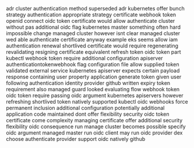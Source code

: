 adr cluster authentication method superseded adr kubernetes offer bunch strategy authentication appropriate strategy certificate webhook token openid connect oidc token certificate would allow authenticate cluster without pas additional oidc flag kubernetes master something often hard impossible change managed cluster however isnt clear managed cluster wed able authenticate certificate anyway example eks seems allow iam authentication renewal shortlived certificate would require regenerating revalidating resigning certificate equivalent refresh token oidc token part kubectl webhook token require additional configuration apiserver authenticationtokenwebhook flag configuration file allow supplied token validated external service kubernetes apiserver expects certain payload response containing user property application generate token given user following authentication identity provider github written expiry token requirement also managed guard looked evaluating flow webhook token oidc token require passing oidc argument kubernetes apiservers however refreshing shortlived token natively supported kubectl oidc webhooks force permanent inclusion additional configuration potentially additional application code maintained dont offer flexibility security oidc token certificate come complexity managing certificate offer additional security flexibility oidc consequence run manage cluster becomes possible specify oidc argument managed master run oidc client may run oidc provider dex choose authenticate provider support oidc natively github
